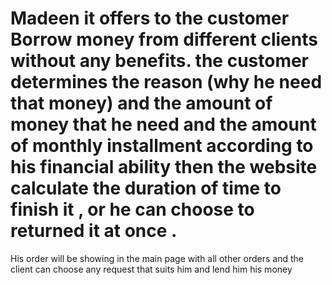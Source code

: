# Madeen it offers to the customer Borrow money from different clients without any benefits. the customer determines the reason (why he need that money) and the amount of money that he need and the amount of monthly installment according to his financial ability then the website calculate the duration of time to finish it , or he can choose to returned it at once .
His order will be showing in the main page with all other orders and the client can choose any request that suits him and lend him his money
